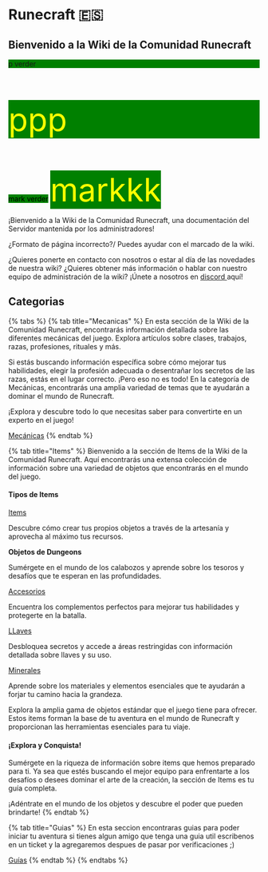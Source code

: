 # Runecraft 🇪🇸

## Bienvenido a la Wiki de la Comunidad Runecraft

<p style="background-color:green;">p verder</p>
<p style="background-color:green; font-size: 4rem; color: yellow; padding:5 rem;">ppp</p>
<mark style="background-color:green;">mark verder</mark>
<mark style="background-color:green; font-size: 4rem; color: yellow; padding:5 rem;">markkk</mark>


¡Bienvenido a la Wiki de la Comunidad Runecraft, una documentación del Servidor mantenida por los administradores!

¿Formato de página incorrecto?/
Puedes ayudar con el marcado de la wiki.

¿Quieres ponerte en contacto con nosotros o estar al día de las novedades de nuestra wiki? ¿Quieres obtener más información o hablar con nuestro equipo de administración de la wiki? ¡Únete a nosotros en [discord ](https://discord.runecraft.me)aquí!

## Categorias

{% tabs %}
{% tab title="Mecanicas" %}
En esta sección de la Wiki de la Comunidad Runecraft, encontrarás información detallada sobre las diferentes mecánicas del juego. Explora artículos sobre clases, trabajos, razas, profesiones, rituales y más.

Si estás buscando información específica sobre cómo mejorar tus habilidades, elegir la profesión adecuada o desentrañar los secretos de las razas, estás en el lugar correcto. ¡Pero eso no es todo! En la categoría de Mecánicas, encontrarás una amplia variedad de temas que te ayudarán a dominar el mundo de Runecraft.

¡Explora y descubre todo lo que necesitas saber para convertirte en un experto en el juego!

[Mecánicas](/.gitbook/assets/category/mechanical/mechanical.md)
{% endtab %}

{% tab title="Items" %}
Bienvenido a la sección de Items de la Wiki de la Comunidad Runecraft. Aquí encontrarás una extensa colección de información sobre una variedad de objetos que encontrarás en el mundo del juego.

#### Tipos de Items

[Items](/.gitbook/assets/category/item/item.md)

Descubre cómo crear tus propios objetos a través de la artesanía y aprovecha al máximo tus recursos.

**Objetos de Dungeons**

Sumérgete en el mundo de los calabozos y aprende sobre los tesoros y desafíos que te esperan en las profundidades.

[Accesorios](/.gitbook/assets/category/item/accessories/accessories.md)

Encuentra los complementos perfectos para mejorar tus habilidades y protegerte en la batalla.

[LLaves](/.gitbook/assets/category/item/keys/keys.md)

Desbloquea secretos y accede a áreas restringidas con información detallada sobre llaves y su uso.

[Minerales](/.gitbook/assets/category/item/mineral/mineral.md)

Aprende sobre los materiales y elementos esenciales que te ayudarán a forjar tu camino hacia la grandeza.

Explora la amplia gama de objetos estándar que el juego tiene para ofrecer. Estos items forman la base de tu aventura en el mundo de Runecraft y proporcionan las herramientas esenciales para tu viaje.

#### ¡Explora y Conquista!

Sumérgete en la riqueza de información sobre items que hemos preparado para ti. Ya sea que estés buscando el mejor equipo para enfrentarte a los desafíos o desees dominar el arte de la creación, la sección de Items es tu guía completa.

¡Adéntrate en el mundo de los objetos y descubre el poder que pueden brindarte!
{% endtab %}

{% tab title="Guias" %}
En esta seccion encontraras guias para poder iniciar tu aventura si tienes algun amigo que tenga una guia util escribenos en un ticket y la agregaremos despues de pasar por verificaciones ;)

[Guías](/.gitbook/assets/category/guide/guide.md)
{% endtab %}
{% endtabs %}